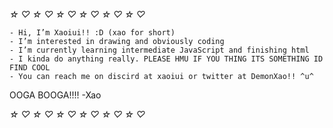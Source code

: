 *☆* *♡* *☆* *♡* *☆* *♡* *☆* *♡* *☆* *♡* *☆* *♡*

```
- Hi, I’m Xaoiui!! :D (xao for short)
- I’m interested in drawing and obviously coding
- I’m currently learning intermediate JavaScript and finishing html
- I kinda do anything really. PLEASE HMU IF YOU THING ITS SOMETHING ID FIND COOL
- You can reach me on discird at xaoiui or twitter at DemonXao!! ^u^
```

<!---
0p3rat0r666/0p3rat0r666 is a ✨ special ✨ repository because its `README.md` (this file) appears on your GitHub profile.
You can click the Preview link to take a look at your changes.
--->
OOGA BOOGA!!!!
-Xao

*☆* *♡* *☆* *♡* *☆* *♡* *☆* *♡* *☆* *♡* *☆* *♡*

